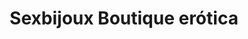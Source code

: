 ---
title: "Sexbijoux Boutique erótica"
url: /salamanca/sexbijoux-boutique-erotica/
shop: erótico
---